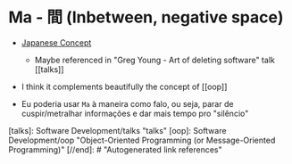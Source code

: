 # Ma - 間 (Inbetween, negative space)
- [Japanese Concept](https://en.wikipedia.org/wiki/Ma_(negative_space))
  - Maybe referenced in "Greg Young - Art of deleting software" talk [[talks]]

- I think it complements beautifully the concept of [[oop]]

- Eu poderia usar `Ma` à maneira como falo, ou seja, parar de cuspir/metralhar informações e dar mais tempo pro "silêncio"

[//begin]: # "Autogenerated link references for markdown compatibility"
[talks]: Software Development/talks "talks"
[oop]: Software Development/oop "Object-Oriented Programming (or Message-Oriented Programming)"
[//end]: # "Autogenerated link references"
